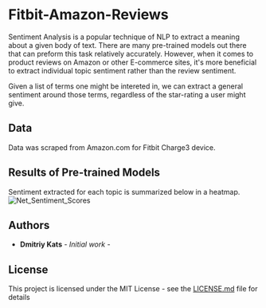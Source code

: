 # Fitbit-Amazon-Reviews
Sentiment Analysis is a popular technique of NLP to extract a meaning about a given body of text. There are many pre-trained models out there that can preform this task relatively accurately. However, when it comes to product reviews on Amazon or other E-commerce sites, it's more beneficial to extract individual topic sentiment rather than the review sentiment.

Given a list of terms one might be intereted in, we can extract a general sentiment around those terms, regardless of the star-rating a user might give. 

## Data

Data was scraped from Amazon.com for Fitbit Charge3 device.

## Results of Pre-trained Models

Sentiment extracted for each topic is summarized below in a heatmap.
![Net_Sentiment_Scores](https://user-images.githubusercontent.com/47621473/61816189-b87ddc80-ae00-11e9-8645-538b55bf6ded.png)


## Authors

* **Dmitriy Kats** - *Initial work* - 

## License

This project is licensed under the MIT License - see the [LICENSE.md](LICENSE.md) file for details
